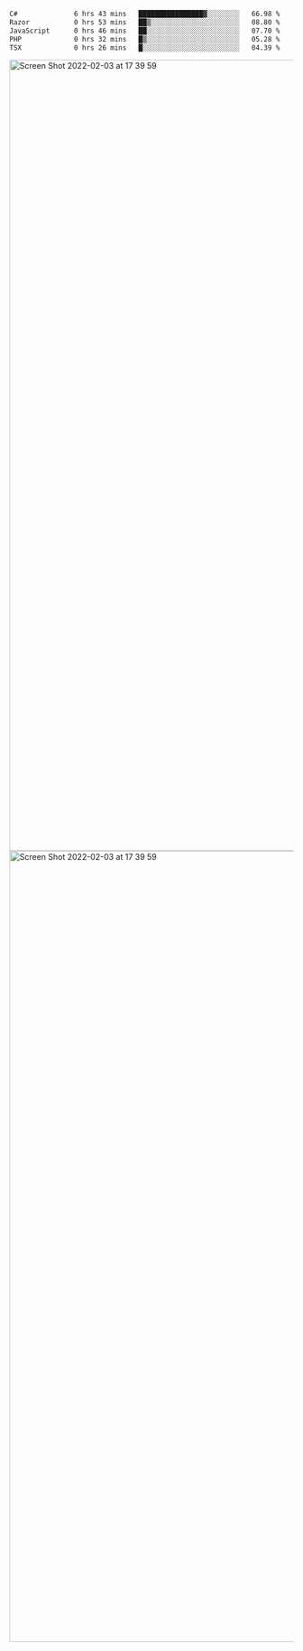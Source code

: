 <!--START_SECTION:waka-->

```txt
C#              6 hrs 43 mins   ████████████████▓░░░░░░░░   66.98 %
Razor           0 hrs 53 mins   ██▒░░░░░░░░░░░░░░░░░░░░░░   08.80 %
JavaScript      0 hrs 46 mins   ██░░░░░░░░░░░░░░░░░░░░░░░   07.70 %
PHP             0 hrs 32 mins   █▒░░░░░░░░░░░░░░░░░░░░░░░   05.28 %
TSX             0 hrs 26 mins   █░░░░░░░░░░░░░░░░░░░░░░░░   04.39 %
```

<!--END_SECTION:waka-->

<img width="1400" alt="Screen Shot 2022-02-03 at 17 39 59" src="https://user-images.githubusercontent.com/45716542/152387304-f2b60485-53a6-4f4b-a818-5cefb1b0c0ae.png">
<img width="1400" alt="Screen Shot 2022-02-03 at 17 39 59" src="https://user-images.githubusercontent.com/45716542/152387273-ea5cdf21-2a45-44da-8bef-00c1763b1d42.png">
